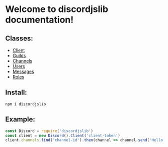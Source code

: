 # Welcome to discordjslib documentation!

## Classes:  
- [Client](https://github.com/discordjslib/discordjslib/blob/main/Documentation/Classes/Client.md)
- [Guilds](https://github.com/discordjslib/discordjslib/blob/main/Documentation/Classes/Guild.md)  
- [Channels](https://github.com/discordjslib/discordjslib/blob/main/Documentation/Classes/Channel.md)  
- [Users](https://github.com/discordjslib/discordjslib/blob/main/Documentation/Classes/User.md)  
- [Messages](https://github.com/discordjslib/discordjslib/blob/main/Documentation/Classes/Message.md)
- [Roles](https://github.com/discordjslib/discordjslib/blob/main/Documentation/Classes/Role.md)


## Install:
`npm i discordjslib`


## Example: 
```js
const Discord = require('discordjslib')
const client = new Discord().Client('client-token')
client.channels.find('channel-id').then(channel => channel.send('Hello World!'))
```